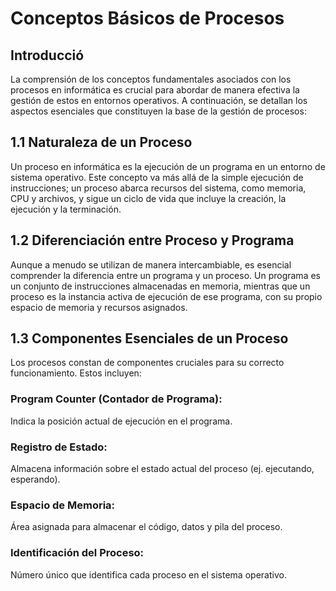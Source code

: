 # Conceptos Básicos de Procesos
## Introducció
La comprensión de los conceptos fundamentales asociados con los procesos en informática es crucial para abordar de manera efectiva la gestión de estos en entornos operativos. A continuación, se detallan los aspectos esenciales que constituyen la base de la gestión de procesos:
## 1.1 Naturaleza de un Proceso
Un proceso en informática es la ejecución de un programa en un entorno de sistema operativo. Este concepto va más allá de la simple ejecución de instrucciones; un proceso abarca recursos del sistema, como memoria, CPU y archivos, y sigue un ciclo de vida que incluye la creación, la ejecución y la terminación.
## 1.2 Diferenciación entre Proceso y Programa
Aunque a menudo se utilizan de manera intercambiable, es esencial comprender la diferencia entre un programa y un proceso. Un programa es un conjunto de instrucciones almacenadas en memoria, mientras que un proceso es la instancia activa de ejecución de ese programa, con su propio espacio de memoria y recursos asignados.
## 1.3 Componentes Esenciales de un Proceso
Los procesos constan de componentes cruciales para su correcto funcionamiento. Estos incluyen:
### Program Counter (Contador de Programa): 
Indica la posición actual de ejecución en el programa.
### Registro de Estado:
Almacena información sobre el estado actual del proceso (ej. ejecutando, esperando).
### Espacio de Memoria: 
Área asignada para almacenar el código, datos y pila del proceso.
### Identificación del Proceso: 
Número único que identifica cada proceso en el sistema operativo.